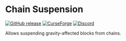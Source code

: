 # Chain Suspension

[![GitHub release](https://img.shields.io/github/release/haykam821/Chain-Suspension.svg?style=popout&label=github)](https://github.com/haykam821/Chain-Suspension/releases/latest)
[![CurseForge](https://img.shields.io/static/v1?style=popout&label=curseforge&message=project&color=6441A4)](https://www.curseforge.com/minecraft/mc-mods/chain-suspension)
[![Discord](https://img.shields.io/static/v1?style=popout&label=chat&message=discord&color=7289DA)](https://discord.gg/eXcffmW)

Allows suspending gravity-affected blocks from chains.
